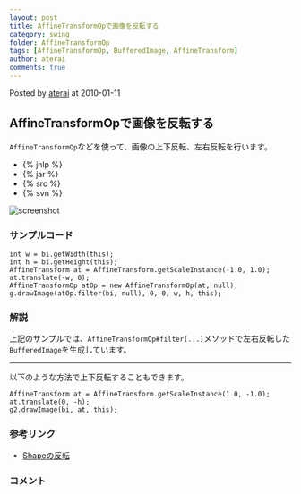 ```yaml
---
layout: post
title: AffineTransformOpで画像を反転する
category: swing
folder: AffineTransformOp
tags: [AffineTransformOp, BufferedImage, AffineTransform]
author: aterai
comments: true
---
```


Posted by [aterai](http://terai.xrea.jp/aterai.html) at 2010-01-11

## AffineTransformOpで画像を反転する
`AffineTransformOp`などを使って、画像の上下反転、左右反転を行います。

- {% jnlp %}
- {% jar %}
- {% src %}
- {% svn %}

<!-- dummy comment line for breaking list -->

![screenshot](https://lh5.googleusercontent.com/_9Z4BYR88imo/TQTHczsN2NI/AAAAAAAAARM/D8gpa0-KfEI/s800/AffineTransformOp.png)

### サンプルコード
<pre class="prettyprint"><code>int w = bi.getWidth(this);
int h = bi.getHeight(this);
AffineTransform at = AffineTransform.getScaleInstance(-1.0, 1.0);
at.translate(-w, 0);
AffineTransformOp atOp = new AffineTransformOp(at, null);
g.drawImage(atOp.filter(bi, null), 0, 0, w, h, this);
</code></pre>

### 解説
上記のサンプルでは、`AffineTransformOp#filter(...)`メソッドで左右反転した`BufferedImage`を生成しています。

- - - -
以下のような方法で上下反転することもできます。

<pre class="prettyprint"><code>AffineTransform at = AffineTransform.getScaleInstance(1.0, -1.0);
at.translate(0, -h);
g2.drawImage(bi, at, this);
</code></pre>

### 参考リンク
- [Shapeの反転](http://terai.xrea.jp/Swing/HorizontalFlip.html)

<!-- dummy comment line for breaking list -->

### コメント
